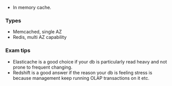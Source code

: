 * In memory cache. 

### Types

* Memcached, single AZ
* Redis, multi AZ capability

### Exam tips

* Elasticache is a good choice if your db is particularly read heavy and not prone to frequent changing.
* Redshift is a good answer if the reason your db is feeling stress is because management keep running OLAP transactions on it etc.